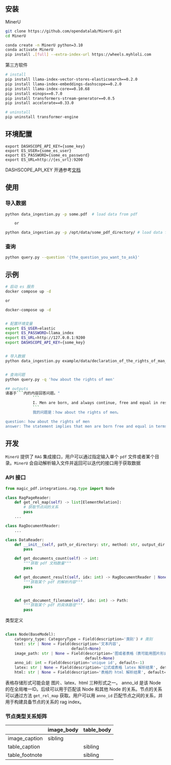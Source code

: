 ## 安装

MinerU

```bash
git clone https://github.com/opendatalab/MinerU.git
cd MinerU

conda create -n MinerU python=3.10
conda activate MinerU
pip install .[full] --extra-index-url https://wheels.myhloli.com
```

第三方软件

```bash
# install
pip install llama-index-vector-stores-elasticsearch==0.2.0
pip install llama-index-embeddings-dashscope==0.2.0
pip install llama-index-core==0.10.68
pip install einops==0.7.0
pip install transformers-stream-generator==0.0.5
pip install accelerate==0.33.0

# uninstall
pip uninstall transformer-engine
```

## 环境配置

```
export DASHSCOPE_API_KEY={some_key}
export ES_USER={some_es_user}
export ES_PASSWORD={some_es_password}
export ES_URL=http://{es_url}:9200
```

DASHSCOPE_API_KEY 开通参考[文档](https://help.aliyun.com/zh/dashscope/opening-service)

## 使用

### 导入数据

```bash
python data_ingestion.py -p some.pdf  # load data from pdf

    or

python data_ingestion.py -p /opt/data/some_pdf_directory/ # load data from multiples pdf which under the directory of {some_pdf_directory}
```

### 查询

```bash
python query.py --question '{the_question_you_want_to_ask}'
```

## 示例

````bash
# 启动 es 服务
docker compose up -d

or

docker-compose up -d


# 配置环境变量
export ES_USER=elastic
export ES_PASSWORD=llama_index
export ES_URL=http://127.0.0.1:9200
export DASHSCOPE_API_KEY={some_key}


# 导入数据
python data_ingestion.py example/data/declaration_of_the_rights_of_man_1789.pdf


# 查询问题
python query.py -q 'how about the rights of men'

## outputs
请基于```内的内容回答问题。"
            ```
            I. Men are born, and always continue, free and equal in respect of their rights. Civil distinctions, therefore, can be founded only on public utility.
            ```
            我的问题是：how about the rights of men。

question: how about the rights of men
answer: The statement implies that men are born free and equal in terms of their rights. Civil distinctions should only be based on public utility. However, it does not specify what those rights are. It is up to society and individual countries to determine and protect the specific rights of their citizens.

````

## 开发

`MinerU` 提供了 `RAG` 集成接口，用户可以通过指定输入单个 `pdf` 文件或者某个目录。`MinerU` 会自动解析输入文件并返回可以迭代的接口用于获取数据

### API 接口

```python
from magic_pdf.integrations.rag.type import Node

class RagPageReader:
    def get_rel_map(self) -> list[ElementRelation]:
        # 获取节点间的关系
        pass
    ...

class RagDocumentReader:
    ...

class DataReader:
    def __init__(self, path_or_directory: str, method: str, output_dir: str):
        pass

    def get_documents_count(self) -> int:
        """获取 pdf 文档数量"""
        pass

    def get_document_result(self, idx: int) -> RagDocumentReader | None:
        """获取某个 pdf 的解析内容"""
        pass


    def get_document_filename(self, idx: int) -> Path:
        """获取某个 pdf 的具体路径"""
        pass


```

类型定义

```python

class Node(BaseModel):
    category_type: CategoryType = Field(description='类别') # 类别
    text: str | None = Field(description='文本内容',
                             default=None)
    image_path: str | None = Field(description='图或者表格（表可能用图片形式存储）的存储路径',
                                   default=None)
    anno_id: int = Field(description='unique id', default=-1)
    latex: str | None = Field(description='公式或表格 latex 解析结果', default=None)
    html: str | None = Field(description='表格的 html 解析结果', default=None)

```

表格存储形式可能会是 图片、latex、html 三种形式之一。
anno_id 是该 Node 的在全局唯一ID。后续可以用于匹配该 Node 和其他 Node 的关系。节点的关系可以通过方法 `get_rel_map` 获取。用户可以用 `anno_id` 匹配节点之间的关系，并用于构建具备节点的关系的 rag index。

### 节点类型关系矩阵

|                | image_body | table_body |
| -------------- | ---------- | ---------- |
| image_caption  | sibling    |            |
| table_caption  |            | sibling    |
| table_footnote |            | sibling    |
